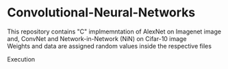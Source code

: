 # Convolutional-Neural-Networks

This repository contains "C" implmemntation of AlexNet on Imagenet image and, ConvNet and Network-in-Network (NiN) on Cifar-10 image <br />
Weights and data are assigned random values inside the respective files 


Execution

